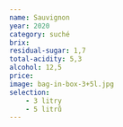 ```yaml
---
name: Sauvignon
year: 2020
category: suché
brix: 
residual-sugar: 1,7
total-acidity: 5,3
alcohol: 12,5
price: 
image: bag-in-box-3+5l.jpg
selection:
    - 3 litry
    - 5 litrů
---
```

